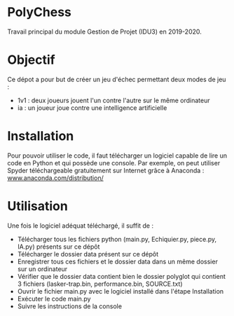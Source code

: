 # PolyChess
Travail principal du module Gestion de Projet (IDU3) en 2019-2020.

# Objectif
Ce dépot a pour but de créer un jeu d'échec permettant deux modes de jeu :
* 1v1 : deux joueurs jouent l'un contre l'autre sur le même ordinateur
* ia : un joueur joue contre une intelligence artificielle

# Installation
Pour pouvoir utiliser le code, il faut télécharger un logiciel capable de lire un code en Python et qui possède une console.
Par exemple, on peut utiliser Spyder téléchargeable gratuitement sur Internet grâce à Anaconda : www.anaconda.com/distribution/

# Utilisation
Une fois le logiciel adéquat téléchargé, il suffit de :
* Télécharger tous les fichiers python (main.py, Echiquier.py, piece.py, IA.py) présents sur ce dépôt 
* Télécharger le dossier data présent sur ce dépôt
* Enregistrer tous ces fichiers et le dossier data dans un même dossier sur un ordinateur
* Vérifier que le dossier data contient bien le dossier polyglot qui contient 3 fichiers (lasker-trap.bin, performance.bin, SOURCE.txt)
* Ouvrir le fichier main.py avec le logiciel installé dans l'étape Installation
* Exécuter le code main.py
* Suivre les instructions de la console
